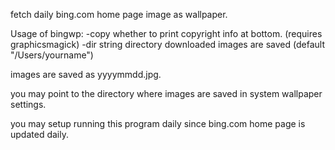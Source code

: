 fetch daily bing.com home page image as wallpaper.

Usage of bingwp:
  -copy
    	whether to print copyright info at bottom. (requires graphicsmagick)
  -dir string
    	directory downloaded images are saved (default "/Users/yourname")

images are saved as yyyymmdd.jpg.

you may point to the directory where images are saved in system wallpaper settings.

you may setup running this program daily since bing.com home page is updated daily.